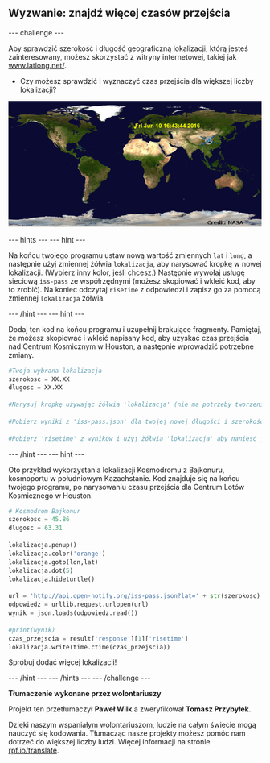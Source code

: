 ## Wyzwanie: znajdź więcej czasów przejścia

--- challenge ---

Aby sprawdzić szerokość i długość geograficzną lokalizacji, którą jesteś zainteresowany, możesz skorzystać z witryny internetowej, takiej jak <a href="http://www.latlong.net/" target="_blank">www.latlong.net/</a>.

+ Czy możesz sprawdzić i wyznaczyć czas przejścia dla większej liczby lokalizacji? 

![zrzut ekranu](images/iss-final.png)

--- hints ---
 --- hint ---

Na końcu twojego programu ustaw nową wartość zmiennych `lat` i `long`, a następnie użyj zmiennej żółwia `lokalizacja`, aby narysować kropkę w nowej lokalizacji. (Wybierz inny kolor, jeśli chcesz.) Następnie wywołaj usługę sieciową `iss-pass` ze współrzędnymi (możesz skopiować i wkleić kod, aby to zrobić). Na koniec odczytaj `risetime` z odpowiedzi i zapisz go za pomocą zmiennej `lokalizacja` żółwia.

--- /hint --- --- hint ---

Dodaj ten kod na końcu programu i uzupełnij brakujące fragmenty. Pamiętaj, że możesz skopiować i wkleić napisany kod, aby uzyskać czas przejścia nad Centrum Kosmicznym w Houston, a następnie wprowadzić potrzebne zmiany.

```python
#Twoja wybrana lokalizacja
szerokosc = XX.XX
dlugosc = XX.XX

#Narysuj kropkę używając żółwia 'lokalizacja' (nie ma potrzeby tworzenia nowego żółwia), wybierz inny kolor

#Pobierz wyniki z 'iss-pass.json' dla twojej nowej długości i szerokości geograficznej

#Pobierz 'risetime' z wyników i użyj żółwia 'lokalizacja' aby nanieść je na mapie
```

--- /hint --- --- hint ---

Oto przykład wykorzystania lokalizacji Kosmodromu z Bajkonuru, kosmoportu w południowym Kazachstanie. Kod znajduje się na końcu twojego programu, po narysowaniu czasu przejścia dla Centrum Lotów Kosmicznego w Houston.

```python
# Kosmodrom Bajkonur
szerokosc = 45.86
dlugosc = 63.31

lokalizacja.penup()
lokalizacja.color('orange')
lokalizacja.goto(lon,lat)
lokalizacja.dot(5)
lokalizacja.hideturtle()

url = 'http://api.open-notify.org/iss-pass.json?lat=' + str(szerokosc) + '&lon=' + str(dlugosc)
odpowiedz = urllib.request.urlopen(url)
wynik = json.loads(odpowiedz.read())

#print(wynik)
czas_przejscia = result['response'][1]['risetime']
lokalizacja.write(time.ctime(czas_przejscia))
```

Spróbuj dodać więcej lokalizacji!

--- /hint --- --- /hints --- --- /challenge ---


**Tłumaczenie wykonane przez wolontariuszy**

Projekt ten przetłumaczył **Paweł Wilk** a zweryfikował **Tomasz Przybyłek**.

Dzięki naszym wspaniałym wolontariuszom, ludzie na całym świecie mogą nauczyć się kodowania. Tłumacząc nasze projekty możesz pomóc nam dotrzeć do większej liczby ludzi. Więcej informacji na stronie [rpf.io/translate](https://rpf.io/translate).